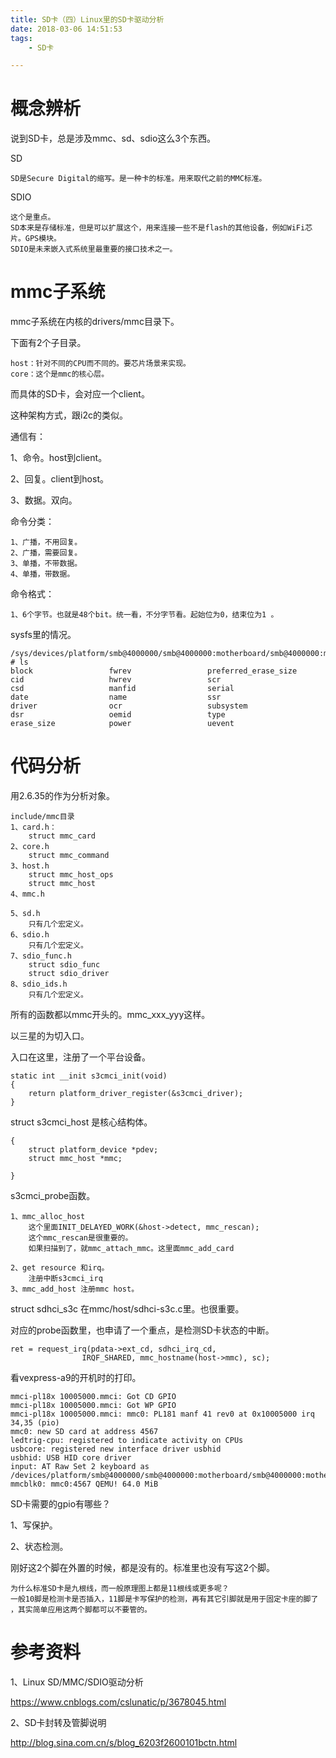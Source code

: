 ```yaml
---
title: SD卡（四）Linux里的SD卡驱动分析
date: 2018-03-06 14:51:53
tags:
	- SD卡

---
```




# 概念辨析

说到SD卡，总是涉及mmc、sd、sdio这么3个东西。

SD

```
SD是Secure Digital的缩写。是一种卡的标准。用来取代之前的MMC标准。
```

SDIO

```
这个是重点。
SD本来是存储标准，但是可以扩展这个，用来连接一些不是flash的其他设备，例如WiFi芯片。GPS模块。
SDIO是未来嵌入式系统里最重要的接口技术之一。
```

# mmc子系统

mmc子系统在内核的drivers/mmc目录下。

下面有2个子目录。

```
host：针对不同的CPU而不同的。要芯片场景来实现。
core：这个是mmc的核心层。
```

而具体的SD卡，会对应一个client。

这种架构方式，跟i2c的类似。

通信有：

1、命令。host到client。

2、回复。client到host。

3、数据。双向。



命令分类：

```
1、广播，不用回复。
2、广播，需要回复。
3、单播，不带数据。
4、单播，带数据。
```



命令格式：

```
1、6个字节。也就是48个bit。统一看，不分字节看。起始位为0，结束位为1 。
```



sysfs里的情况。

```
/sys/devices/platform/smb@4000000/smb@4000000:motherboard/smb@4000000:motherboard:iofpga@7,00000000/10005000.mmci/mmc_host/mmc0/mmc0:4567 # ls
block                 fwrev                 preferred_erase_size
cid                   hwrev                 scr
csd                   manfid                serial
date                  name                  ssr
driver                ocr                   subsystem
dsr                   oemid                 type
erase_size            power                 uevent
```



# 代码分析

用2.6.35的作为分析对象。

```
include/mmc目录
1、card.h：
	struct mmc_card 
2、core.h
	struct mmc_command
3、host.h
	struct mmc_host_ops
	struct mmc_host
4、mmc.h
	
5、sd.h
	只有几个宏定义。
6、sdio.h
	只有几个宏定义。
7、sdio_func.h
	struct sdio_func
	struct sdio_driver 
8、sdio_ids.h
	只有几个宏定义。
```

所有的函数都以mmc开头的。mmc_xxx_yyy这样。

以三星的为切入口。

入口在这里，注册了一个平台设备。

```
static int __init s3cmci_init(void)
{
	return platform_driver_register(&s3cmci_driver);
}
```

struct s3cmci_host 是核心结构体。

```
{
	struct platform_device *pdev;
	struct mmc_host *mmc;
	
}

```

s3cmci_probe函数。

```
1、mmc_alloc_host
	这个里面INIT_DELAYED_WORK(&host->detect, mmc_rescan);
	这个mmc_rescan是很重要的。
	如果扫描到了，就mmc_attach_mmc。这里面mmc_add_card
	
2、get resource 和irq。
	注册中断s3cmci_irq
3、mmc_add_host 注册mmc host。

```



struct sdhci_s3c 在mmc/host/sdhci-s3c.c里。也很重要。

对应的probe函数里，也申请了一个重点，是检测SD卡状态的中断。

```
ret = request_irq(pdata->ext_cd, sdhci_irq_cd,
				IRQF_SHARED, mmc_hostname(host->mmc), sc);
```



看vexpress-a9的开机时的打印。

```
mmci-pl18x 10005000.mmci: Got CD GPIO
mmci-pl18x 10005000.mmci: Got WP GPIO
mmci-pl18x 10005000.mmci: mmc0: PL181 manf 41 rev0 at 0x10005000 irq 34,35 (pio)
mmc0: new SD card at address 4567
ledtrig-cpu: registered to indicate activity on CPUs
usbcore: registered new interface driver usbhid
usbhid: USB HID core driver
input: AT Raw Set 2 keyboard as /devices/platform/smb@4000000/smb@4000000:motherboard/smb@4000000:motherboard:iofpga@7,00000000/10006000.kmi/serio0/input/input0
mmcblk0: mmc0:4567 QEMU! 64.0 MiB 
```



SD卡需要的gpio有哪些？

1、写保护。

2、状态检测。

刚好这2个脚在外置的时候，都是没有的。标准里也没有写这2个脚。

```
为什么标准SD卡是九根线，而一般原理图上都是11根线或更多呢？
一般10脚是检测卡是否插入，11脚是卡写保护的检测，再有其它引脚就是用于固定卡座的脚了 ，其实简单应用这两个脚都可以不要管的。
```



# 参考资料

1、Linux SD/MMC/SDIO驱动分析

https://www.cnblogs.com/cslunatic/p/3678045.html

2、SD卡封转及管脚说明

http://blog.sina.com.cn/s/blog_6203f2600101bctn.html

